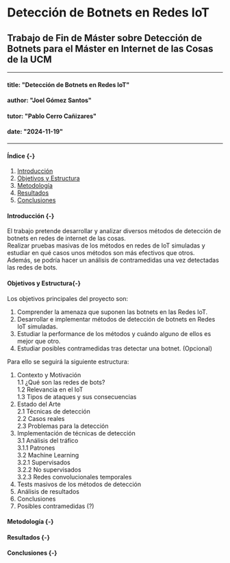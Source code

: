 # Detección de Botnets en Redes IoT
## Trabajo de Fin de Máster sobre Detección de Botnets para el Máster en Internet de las Cosas de la UCM

---
#### title: "Detección de Botnets en Redes IoT"
#### author: "Joel Gómez Santos"
#### tutor: "Pablo Cerro Cañizares"
#### date: "2024-11-19"
---

#### Índice {-}

1. [Introducción](#introducción)
2. [Objetivos y Estructura](#objetivosyestructura)
3. [Metodología](#metodología)
4. [Resultados](#resultados)
5. [Conclusiones](#conclusiones)

#### Introducción {-}

El trabajo pretende desarrollar y analizar diversos métodos de detección de botnets en redes de internet de las cosas. </br>
Realizar pruebas masivas de los métodos en redes de IoT simuladas y estudiar en qué casos unos métodos son más efectivos que otros. </br>
Además, se podría hacer un análisis de contramedidas una vez detectadas las redes de bots.

#### Objetivos y Estructura{-}

Los objetivos principales del proyecto son:

1. Comprender la amenaza que suponen las botnets en las Redes IoT.
2. Desarrollar e implementar métodos de detección de botnets en Redes IoT simuladas.
3. Estudiar la performance de los métodos y cuándo alguno de ellos es mejor que otro.
4. Estudiar posibles contramedidas tras detectar una botnet. (Opcional)

Para ello se seguirá la siguiente estructura:

1. Contexto y Motivación </br>
   1.1 ¿Qué son las redes de bots? </br>
   1.2 Relevancia en el IoT</br>
   1.3 Tipos de ataques y sus consecuencias </br>
2. Estado del Arte </br>
   2.1 Técnicas de detección </br>
   2.2 Casos reales </br>
   2.3 Problemas para la detección </br>
3. Implementación de técnicas de detección </br>
   3.1 Análisis del tráfico </br>
       3.1.1 Patrones </br>
   3.2 Machine Learning </br>
       3.2.1 Supervisados </br>
       3.2.2 No supervisados </br>
       3.2.3 Redes convolucionales temporales </br>
4. Tests masivos de los métodos de detección </br>
5. Análisis de resultados </br>
6. Conclusiones </br>
7. Posibles contramedidas (?) </br>

#### Metodología {-}

#### Resultados {-}

#### Conclusiones {-}
